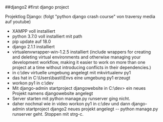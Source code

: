 ##django2
#first django project

Projektlog Django:
(folgt "python django crash course" von traversy media auf youtube)

- XAMPP voll installiert
- python 3.7.0 voll installiert mit path
- pip update auf 18.0
- django 2.1.1 installiert
- virtualenvwrapper-win-1.2.5 installiert (include wrappers for creating and deleting virtual environments and otherwise managing your development workflow, making it easier to work on more than one project at a time without introducing conflicts in their dependencies.)
- in c:\dev virtuelle umgebung angelegt mit mkvirtualenv py1
- das hat in C:\Users\basti\Envs eine umgebung py1 erzeugt
- workon py1 in c:\dev
- Mit django-admin startproject djangowebsite in C:\dev> ein neues Projekt namens djangowebsite angelegt
- Server starten mit python manage.py runserver ging nicht.
- daher nochmal wie in video workon py1 in c:\dev und dann django-admin startproject django2 neues projekt angelegt
-- python manage.py runserver geht. Stoppen mit strg-c.

